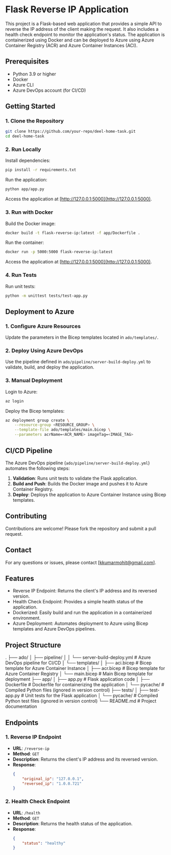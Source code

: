 # Flask Reverse IP Application
This project is a Flask-based web application that provides a simple API to reverse the IP address of the client making the request. It also includes a health check endpoint to monitor the application's status. The application is containerized using Docker and can be deployed to Azure using Azure Container Registry (ACR) and Azure Container Instances (ACI).

## Prerequisites

- Python 3.9 or higher
- Docker
- Azure CLI
- Azure DevOps account (for CI/CD)

## Getting Started

### 1. Clone the Repository

```bash
git clone https://github.com/your-repo/deel-home-task.git
cd deel-home-task
```

### 2. Run Locally

Install dependencies:

```bash
pip install -r requirements.txt
```

Run the application:

```bash
python app/app.py
```

Access the application at [http://127.0.0.1:5000](http://127.0.0.1:5000).

### 3. Run with Docker

Build the Docker image:

```bash
docker build -t flask-reverse-ip:latest -f app/Dockerfile .
```

Run the container:

```bash
docker run -p 5000:5000 flask-reverse-ip:latest
```

Access the application at [http://127.0.0.1:5000](http://127.0.0.1:5000).

### 4. Run Tests

Run unit tests:

```bash
python -m unittest tests/test-app.py
```

## Deployment to Azure

### 1. Configure Azure Resources

Update the parameters in the Bicep templates located in `ado/templates/`.

### 2. Deploy Using Azure DevOps

Use the pipeline defined in `ado/pipeline/server-build-deploy.yml` to validate, build, and deploy the application.

### 3. Manual Deployment

Login to Azure:

```bash
az login
```

Deploy the Bicep templates:

```bash
az deployment group create \
    --resource-group <RESOURCE_GROUP> \
    --template-file ado/templates/main.bicep \
    --parameters acrName=<ACR_NAME> imageTag=<IMAGE_TAG>
```

## CI/CD Pipeline

The Azure DevOps pipeline (`ado/pipeline/server-build-deploy.yml`) automates the following steps:

1. **Validation**: Runs unit tests to validate the Flask application.
2. **Build and Push**: Builds the Docker image and pushes it to Azure Container Registry.
3. **Deploy**: Deploys the application to Azure Container Instance using Bicep templates.

## Contributing

Contributions are welcome! Please fork the repository and submit a pull request.

## Contact

For any questions or issues, please contact [kkumarmohit@gmail.com].

## Features

- Reverse IP Endpoint: Returns the client's IP address and its reversed version.
- Health Check Endpoint: Provides a simple health status of the application.
- Dockerized: Easily build and run the application in a containerized environment.
- Azure Deployment: Automates deployment to Azure using Bicep templates and Azure DevOps pipelines.

## Project Structure

. ├── ado/ │ ├── pipeline/ │ │ └── server-build-deploy.yml # Azure DevOps pipeline for CI/CD │ └── templates/ │ ├── aci.bicep # Bicep template for Azure Container Instance │ ├── acr.bicep # Bicep template for Azure Container Registry │ └── main.bicep # Main Bicep template for deployment ├── app/ │ ├── app.py # Flask application code │ ├── Dockerfile # Dockerfile for containerizing the application │ └── pycache/ # Compiled Python files (ignored in version control) ├── tests/ │ ├── test-app.py # Unit tests for the Flask application │ └── pycache/ # Compiled Python test files (ignored in version control) └── README.md # Project documentation

## Endpoints

### 1. Reverse IP Endpoint

- **URL**: `/reverse-ip`
- **Method**: `GET`
- **Description**: Returns the client's IP address and its reversed version.
- **Response**:
    ```json
    {
        "original_ip": "127.0.0.1",
        "reversed_ip": "1.0.0.721"
    }
    ```

### 2. Health Check Endpoint

- **URL**: `/health`
- **Method**: `GET`
- **Description**: Returns the health status of the application.
- **Response**:
    ```json
    {
        "status": "healthy"
    }
    ```